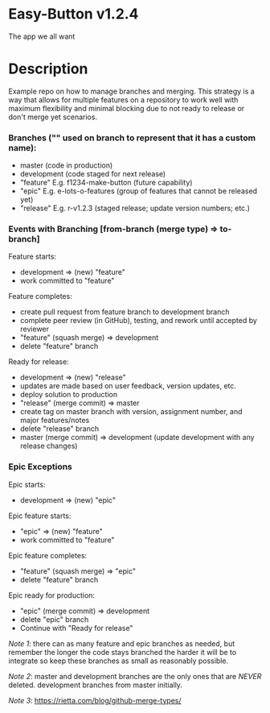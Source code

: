 # Easy-Button v1.2.4
The app we all want

# Description
Example repo on how to manage branches and merging. This strategy is a way that allows for multiple features on a repository to work well with maximum flexibility and minimal blocking due to not ready to release or don't merge yet scenarios.

### Branches ("" used on branch to represent that it has a custom name):
- master (code in production)
- development (code staged for next release)
- "feature" E.g. f1234-make-button (future capability)
- "epic" E.g. e-lots-o-features (group of features that cannot be released yet)
- "release" E.g. r-v1.2.3 (staged release; update version numbers; etc.)

### Events with Branching [from-branch (merge type) => to-branch]
Feature starts: 
- development => (new) "feature"
- work committed to "feature"

Feature completes: 
- create pull request from feature branch to development branch
- complete peer review (in GitHub), testing, and rework until accepted by reviewer
- "feature" (squash merge) => development
- delete "feature" branch

Ready for release: 
- development => (new) "release"
- updates are made based on user feedback, version updates, etc.
- deploy solution to production
- "release" (merge commit) => master
- create tag on master branch with version, assignment number, and major features/notes
- delete "release" branch
- master (merge commit) => development (update development with any release changes)

### Epic Exceptions 
Epic starts:
- development => (new) "epic"

Epic feature starts:
- "epic" => (new) "feature"
- work committed to "feature"

Epic feature completes:
- "feature" (squash merge) => "epic"
- delete "feature" branch

Epic ready for production:
- "epic" (merge commit) => development
- delete "epic" branch
- Continue with "Ready for release"

*Note 1*: there can as many feature and epic branches as needed, but remember the longer the code stays branched the harder it will be to integrate so keep these branches as small as reasonably possible.

*Note 2*: master and development branches are the only ones that are *NEVER* deleted. development branches from master initially.

*Note 3*: https://rietta.com/blog/github-merge-types/
